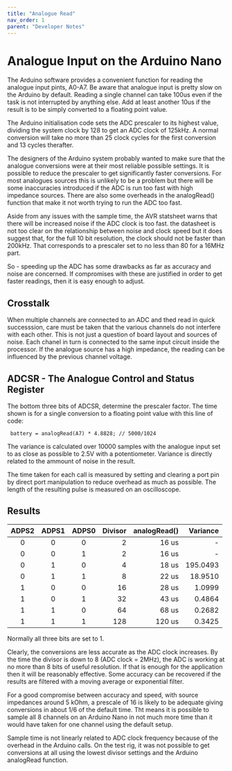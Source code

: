 ```yaml
---
title: "Analogue Read"
nav_order: 1
parent: "Developer Notes"
---
```


# Analogue Input on the Arduino Nano

The Arduino software provides a convenient function for reading the analogue input pints, A0-A7. Be aware that analogue input is pretty slow on the Arduino by default. Reading a single channel can take 100us even if the task is not interrupted by anything else. Add at least another 10us if the result is to be simply converted to a floating point value.

The Arduino initialisation code sets the ADC prescaler to its highest value, dividing the system clock by 128 to get an ADC clock of 125kHz. A normal conversion will take no more than 25 clock cycles for the first conversion and 13 cycles therafter.

The designers of the Arduino system probably wanted to make sure that the analogue conversions were at their most reliable possible settings. It is possible to reduce the prescaler to get significantly faster conversions. For most analogues sources this is unlikely to be a problem but there will be some inaccuracies introduced if the ADC is run too fast with high impedance sources. There are also some overheads in the analogRead() function that make it not worth trying to run the ADC too fast.

Aside from any issues with the sample time, the AVR statsheet warns that there will be increased noise if the ADC clock is too fast. the datasheet is not too clear on the relationship between noise and clock speed but it does suggest that, for the full 10 bit resolution, the clock should not be faster than 200kHz. That corresponds to a prescaler set to no less than 80 for a 16MHz part.

So - speeding up the ADC has some drawbacks as far as accuracy and noise are concerned. If compromises with these are justified in order to get faster readings, then it is easy enough to adjust.

## Crosstalk

When multiple channels are connected to an ADC and thed read in quick successsion, care must be taken that the various channels do not interfere with each other. This is not just a question of board layout and sources of noise. Each chanel in turn is connected to the same input circuit inside the processor. If the analogue source has a high impedance, the reading can be influenced by the previous channel voltage.

## ADCSR - The Analogue Control and Status Register

The bottom three bits of ADCSR, determine the prescaler factor. The time shown is for a single conversion to a floating point value with this line of code:

     battery = analogRead(A7) * 4.8828; // 5000/1024

The variance is calculated over 10000 samples with the analogue input set to as close as possible to 2.5V with a potentiometer. Variance is directly related to the ammount of noise in the result.

The time taken for each call is measured by setting and clearing a port pin by direct port manipulation to reduce overhead as much as possible. The length of the resulting pulse is measured on an oscilloscope.

## Results

| ADPS2 | ADPS1 | ADPS0 | Divisor | analogRead() | Variance |
| :---: | :---: | :---: | ------: | -----------: | -------: |
|   0   |   0   |   0   |       2 |        16 us |        - |
|   0   |   0   |   1   |       2 |        16 us |        - |
|   0   |   1   |   0   |       4 |        18 us | 195.0493 |
|   0   |   1   |   1   |       8 |        22 us |  18.9510 |
|   1   |   0   |   0   |      16 |        28 us |   1.0999 |
|   1   |   0   |   1   |      32 |        43 us |   0.4864 |
|   1   |   1   |   0   |      64 |        68 us |   0.2682 |
|   1   |   1   |   1   |     128 |       120 us |   0.3425 |

Normally all three bits are set to 1.

Clearly, the conversions are less accurate as the ADC clock increases. By the time the divisor is down to 8 (ADC clock = 2MHz), the ADC is working at no more than 8 bits of useful resolution. If that is enough for the application then it will be reasonably effective. Some accuracy can be recovered if the results are filtered with a moving average or exponential filter.

For a good compromise between accuracy and speed, with source impedances around 5 kOhm, a prescale of 16 is likely to be adequate giving conversions in about 1/6 of the default time. Tht means it is possible to sample all 8 channels on an Arduino Nano in not much more time than it would have taken for one channel using the default setup.

Sample time is not linearly related to ADC clock frequency because of the overhead in the Arduino calls. On the test rig, it was not possible to get conversions at all using the lowest divisor settings and the Arduino analogRead function.

